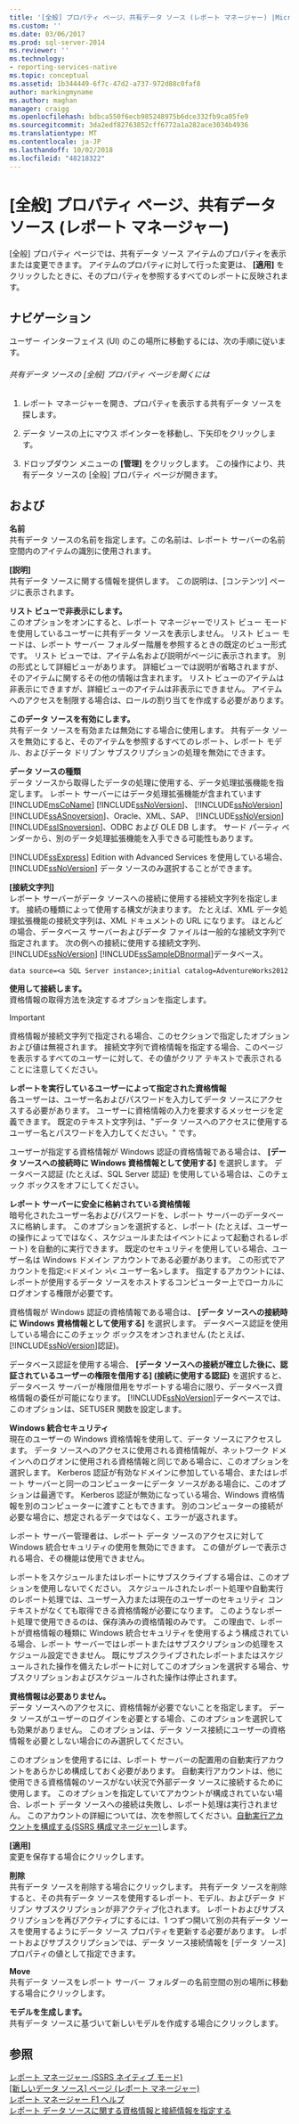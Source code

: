 ```yaml
---
title: '[全般] プロパティ ページ、共有データ ソース (レポート マネージャー) |Microsoft Docs'
ms.custom: ''
ms.date: 03/06/2017
ms.prod: sql-server-2014
ms.reviewer: ''
ms.technology:
- reporting-services-native
ms.topic: conceptual
ms.assetid: 1b344449-6f7c-47d2-a737-972d88c0faf8
author: markingmyname
ms.author: maghan
manager: craigg
ms.openlocfilehash: bdbca550f6ecb985248975b6dce332fb9ca05fe9
ms.sourcegitcommit: 3da2edf82763852cff6772a1a282ace3034b4936
ms.translationtype: MT
ms.contentlocale: ja-JP
ms.lasthandoff: 10/02/2018
ms.locfileid: "48218322"
---
```

# <a name="general-properties-page-shared-data-sources-report-manager"></a>[全般] プロパティ ページ、共有データ ソース (レポート マネージャー)
  [全般] プロパティ ページでは、共有データ ソース アイテムのプロパティを表示または変更できます。 アイテムのプロパティに対して行った変更は、 **[適用]** をクリックしたときに、そのプロパティを参照するすべてのレポートに反映されます。  
  
## <a name="navigation"></a>ナビゲーション  
 ユーザー インターフェイス (UI) のこの場所に移動するには、次の手順に従います。  
  
###### <a name="to-open-the-general-properties-page-for-a-shared-data-source"></a>共有データ ソースの [全般] プロパティ ページを開くには  
  
1.  レポート マネージャーを開き、プロパティを表示する共有データ ソースを探します。  
  
2.  データ ソースの上にマウス ポインターを移動し、下矢印をクリックします。  
  
3.  ドロップダウン メニューの **[管理]** をクリックします。 この操作により、共有データ ソースの [全般] プロパティ ページが開きます。  
  
## <a name="options"></a>および  
 **名前**  
 共有データ ソースの名前を指定します。この名前は、レポート サーバーの名前空間内のアイテムの識別に使用されます。  
  
 **[説明]**  
 共有データ ソースに関する情報を提供します。 この説明は、[コンテンツ] ページに表示されます。  
  
 **リスト ビューで非表示にします。**  
 このオプションをオンにすると、レポート マネージャーでリスト ビュー モードを使用しているユーザーに共有データ ソースを表示しません。 リスト ビュー モードは、レポート サーバー フォルダー階層を参照するときの既定のビュー形式です。 リスト ビューでは、アイテム名および説明がページに表示されます。 別の形式として詳細ビューがあります。 詳細ビューでは説明が省略されますが、そのアイテムに関するその他の情報は含まれます。 リスト ビューのアイテムは非表示にできますが、詳細ビューのアイテムは非表示にできません。 アイテムへのアクセスを制限する場合は、ロールの割り当てを作成する必要があります。  
  
 **このデータ ソースを有効にします。**  
 共有データ ソースを有効または無効にする場合に使用します。 共有データ ソースを無効にすると、そのアイテムを参照するすべてのレポート、レポート モデル、およびデータ ドリブン サブスクリプションの処理を無効にできます。  
  
 **データ ソースの種類**  
 データ ソースから取得したデータの処理に使用する、データ処理拡張機能を指定します。 レポート サーバーにはデータ処理拡張機能が含まれています[!INCLUDE[msCoName](../includes/msconame-md.md)] [!INCLUDE[ssNoVersion](../includes/ssnoversion-md.md)]、 [!INCLUDE[ssNoVersion](../includes/ssnoversion-md.md)] [!INCLUDE[ssASnoversion](../includes/ssasnoversion-md.md)]、Oracle、XML、SAP、 [!INCLUDE[ssNoVersion](../includes/ssnoversion-md.md)] [!INCLUDE[ssISnoversion](../includes/ssisnoversion-md.md)]、ODBC および OLE DB します。 サード パーティ ベンダーから、別のデータ処理拡張機能を入手できる可能性もあります。  
  
 [!INCLUDE[ssExpress](../includes/ssexpress-md.md)] Edition with Advanced Services を使用している場合、[!INCLUDE[ssNoVersion](../includes/ssnoversion-md.md)] データ ソースのみ選択することができます。  
  
 **[接続文字列]**  
 レポート サーバーがデータ ソースへの接続に使用する接続文字列を指定します。 接続の種類によって使用する構文が決まります。 たとえば、XML データ処理拡張機能の接続文字列は、XML ドキュメントの URL になります。 ほとんどの場合、データベース サーバーおよびデータ ファイルは一般的な接続文字列で指定されます。 次の例への接続に使用する接続文字列、 [!INCLUDE[ssNoVersion](../includes/ssnoversion-md.md)] [!INCLUDE[ssSampleDBnormal](../includes/sssampledbnormal-md.md)]データベース。  
  
```  
data source=<a SQL Server instance>;initial catalog=AdventureWorks2012  
```  
  
 **使用して接続します。**  
 資格情報の取得方法を決定するオプションを指定します。  
  
> [!IMPORTANT]  
>  資格情報が接続文字列で指定される場合、このセクションで指定したオプションおよび値は無視されます。 接続文字列で資格情報を指定する場合、このページを表示するすべてのユーザーに対して、その値がクリア テキストで表示されることに注意してください。  
  
 **レポートを実行しているユーザーによって指定された資格情報**  
 各ユーザーは、ユーザー名およびパスワードを入力してデータ ソースにアクセスする必要があります。 ユーザーに資格情報の入力を要求するメッセージを定義できます。 既定のテキスト文字列は、"データ ソースへのアクセスに使用するユーザー名とパスワードを入力してください。" です。  
  
 ユーザーが指定する資格情報が Windows 認証の資格情報である場合は、 **[データ ソースへの接続時に Windows 資格情報として使用する]** を選択します。 データベース認証 (たとえば、SQL Server 認証) を使用している場合は、このチェック ボックスをオフにしてください。  
  
 **レポート サーバーに安全に格納されている資格情報**  
 暗号化されたユーザー名およびパスワードを、レポート サーバーのデータベースに格納します。 このオプションを選択すると、レポート (たとえば、ユーザーの操作によってではなく、スケジュールまたはイベントによって起動されるレポート) を自動的に実行できます。 既定のセキュリティを使用している場合、ユーザー名は Windows ドメイン アカウントである必要があります。 この形式でアカウントを指定:\<ドメイン >\\< ユーザー名\>します。 指定するアカウントには、レポートが使用するデータ ソースをホストするコンピューター上でローカルにログオンする権限が必要です。  
  
 資格情報が Windows 認証の資格情報である場合は、 **[データ ソースへの接続時に Windows 資格情報として使用する]** を選択します。 データベース認証を使用している場合にこのチェック ボックスをオンされません (たとえば、[!INCLUDE[ssNoVersion](../includes/ssnoversion-md.md)]認証)。  
  
 データベース認証を使用する場合、 **[データ ソースへの接続が確立した後に、認証されているユーザーの権限を借用する] (接続に使用する認証)** を選択すると、データベース サーバーが権限借用をサポートする場合に限り、データベース資格情報の委任が可能になります。 [!INCLUDE[ssNoVersion](../includes/ssnoversion-md.md)]データベースでは、このオプションは、SETUSER 関数を設定します。  
  
 **Windows 統合セキュリティ**  
 現在のユーザーの Windows 資格情報を使用して、データ ソースにアクセスします。 データ ソースへのアクセスに使用される資格情報が、ネットワーク ドメインへのログオンに使用される資格情報と同じである場合に、このオプションを選択します。 Kerberos 認証が有効なドメインに参加している場合、またはレポート サーバーと同一のコンピューターにデータ ソースがある場合に、このオプションは最適です。 Kerberos 認証が無効になっている場合、Windows 資格情報を別のコンピューターに渡すこともできます。 別のコンピューターの接続が必要な場合に、想定されるデータではなく、エラーが返されます。  
  
 レポート サーバー管理者は、レポート データ ソースのアクセスに対して Windows 統合セキュリティの使用を無効にできます。 この値がグレーで表示される場合、その機能は使用できません。  
  
 レポートをスケジュールまたはレポートにサブスクライブする場合は、このオプションを使用しないでください。 スケジュールされたレポート処理や自動実行のレポート処理では、ユーザー入力または現在のユーザーのセキュリティ コンテキストがなくても取得できる資格情報が必要になります。 このようなレポート処理で使用できるのは、保存済みの資格情報のみです。 この理由で、レポートが資格情報の種類に Windows 統合セキュリティを使用するよう構成されている場合、レポート サーバーではレポートまたはサブスクリプションの処理をスケジュール設定できません。 既にサブスクライブされたレポートまたはスケジュールされた操作を備えたレポートに対してこのオプションを選択する場合、サブスクリプションおよびスケジュールされた操作は停止されます。  
  
 **資格情報は必要ありません。**  
 データ ソースへのアクセスに、資格情報が必要でないことを指定します。 データ ソースがユーザーのログインを必要とする場合、このオプションを選択しても効果がありません。 このオプションは、データ ソース接続にユーザーの資格情報を必要としない場合にのみ選択してください。  
  
 このオプションを使用するには、レポート サーバーの配置用の自動実行アカウントをあらかじめ構成しておく必要があります。 自動実行アカウントは、他に使用できる資格情報のソースがない状況で外部データ ソースに接続するために使用します。 このオプションを指定していてアカウントが構成されていない場合、レポート データ ソースへの接続は失敗し、レポート処理は実行されません。 このアカウントの詳細については、次を参照してください。[自動実行アカウントを構成する&#40;SSRS 構成マネージャー&#41;](install-windows/configure-the-unattended-execution-account-ssrs-configuration-manager.md)します。  
  
 **[適用]**  
 変更を保存する場合にクリックします。  
  
 **削除**  
 共有データ ソースを削除する場合にクリックします。 共有データ ソースを削除すると、その共有データ ソースを使用するレポート、モデル、およびデータ ドリブン サブスクリプションが非アクティブ化されます。 レポートおよびサブスクリプションを再びアクティブにするには、1 つずつ開いて別の共有データ ソースを使用するようにデータ ソース プロパティを更新する必要があります。 レポートおよびサブスクリプションでは、データ ソース接続情報を [データ ソース] プロパティの値として指定できます。  
  
 **Move**  
 共有データ ソースをレポート サーバー フォルダーの名前空間の別の場所に移動する場合にクリックします。  
  
 **モデルを生成します。**  
 共有データ ソースに基づいて新しいモデルを作成する場合にクリックします。  
  
## <a name="see-also"></a>参照  
 [レポート マネージャー &#40;SSRS ネイティブ モード&#41;](../../2014/reporting-services/report-manager-ssrs-native-mode.md)   
 [[新しいデータ ソース] ページ &#40;レポート マネージャー&#41;](../../2014/reporting-services/new-data-source-page-report-manager.md)   
 [レポート マネージャー F1 ヘルプ](../../2014/reporting-services/report-manager-f1-help.md)   
 [レポート データ ソースに関する資格情報と接続情報を指定する](report-data/specify-credential-and-connection-information-for-report-data-sources.md)  
  
  
